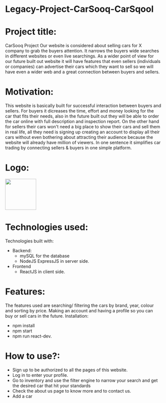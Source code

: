 # Legacy-Project-CarSooq-CarSqool



# Project title:
CarSooq Project
Our website is considered about selling cars for X company to grab the buyers attention.
It narrows the buyers wide searches in different websites or even live searchings.
As a wider point of view for our future built out website it will have features that even sellers (individuals or companies) can advertise their cars which they want to sell so we will have even a wider web and a great connection between buyers and sellers.
# Motivation:
This website is basically built for successful interaction between buyers and sellers.
For buyers it dicreases the time, effort and money looking for the car that fits their needs, also in the future built out they will be able to order the car online with full description and inspection report.
On the other hand for sellers their cars won't need a big place to show their cars and sell them in real life, all they need is signing up creating an account to display all their cars without even bothering about attracting their audience because the website will already have million of viewers.
In one sentence it simplifies car trading by connecting sellers & buyers in one simple platform.


# Logo:
<img src= "src/logo.webp" width = "100">


# Technologies used:
  Technologies built with:
  - Backend:
    - mySQL for the database
    - NodeJS ExpressJS in server side.
  - Frontend
    - ReactJS in client side.
# Features:
The features used are searching/ filtering the cars by brand, year, colour and sorting by price. Making an account and having a profile so you can buy or sell cars in the future.
Installation:
- npm install
- npm start
- npm run react-dev.
# How to use?:
- Sign up to be authorized to all the pages of this website.
- Log in to enter your profile.
- Go to inventory and use the filter engine to narrow your search and get the desired car that hit your standards
- Check the about us page to know more and to contact us.
- Add a car 




